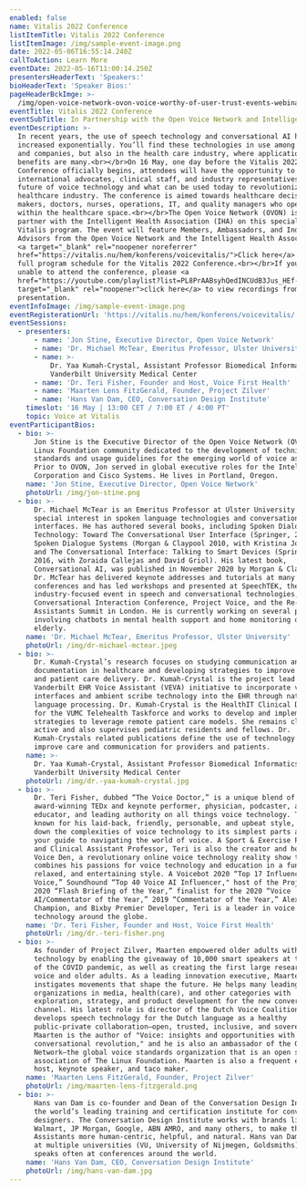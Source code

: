 ```yaml
---
enabled: false
name: Vitalis 2022 Conference
listItemTitle: Vitalis 2022 Conference
listItemImage: /img/sample-event-image.png
date: 2022-05-06T16:55:14.240Z
callToAction: Learn More
eventDate: 2022-05-16T11:00:14.250Z
presentersHeaderText: 'Speakers:'
bioHeaderText: 'Speaker Bios:'
pageHeaderBckImge: >-
  /img/open-voice-network-ovon-voice-worthy-of-user-trust-events-webinar-temporary-header.png
eventTitle: Vitalis 2022 Conference
eventSubTitle: In Partnership with the Open Voice Network and Intelligent Health Association
eventDescription: >-
  In recent years, the use of speech technology and conversational AI has
  increased exponentially. You’ll find these technologies in use among consumer
  and companies, but also in the health care industry, where applications and
  benefits are many.<br></br>On 16 May, one day before the Vitalis 2022
  Conference officially begins, attendees will have the opportunity to hear from
  international advocates, clinical staff, and industry representatives on the
  future of voice technology and what can be used today to revolutionize the
  healthcare industry. The conference is aimed towards healthcare decision
  makers, doctors, nurses, operations, IT, and quality managers who operate
  within the healthcare space.<br></br>The Open Voice Network (OVON) is proud to
  partner with the Intelligent Health Association (IHA) on this special Voice at
  Vitalis program. The event will feature Members, Ambassadors, and Industry
  Advisors from the Open Voice Network and the Intelligent Health Association.
  <a target="_blank" rel="noopener noreferrer"
  href="https://vitalis.nu/hem/konferens/voicevitalis/">Click here</a> for the
  full program schedule for the Vitalis 2022 Conference.<br></br>If you are
  unable to attend the conference, please <a
  href="https://youtube.com/playlist?list=PL8PrAABsyhQedINCUdB3Jus_HEf-TTrHf"
  target="_blank" rel="noopener">click here</a> to view recordings from each
  presentation.
eventInfoImage: /img/sample-event-image.png
eventRegisterationUrl: 'https://vitalis.nu/hem/konferens/voicevitalis/'
eventSessions:
  - presenters:
      - name: 'Jon Stine, Executive Director, Open Voice Network'
      - name: 'Dr. Michael McTear, Emeritus Professor, Ulster University'
      - name: >-
          Dr. Yaa Kumah-Crystal, Assistant Professor Biomedical Informatics,
          Vanderbilt University Medical Center
      - name: 'Dr. Teri Fisher, Founder and Host, Voice First Health'
      - name: 'Maarten Lens FitzGerald, Founder, Project Zilver'
      - name: 'Hans Van Dam, CEO, Conversation Design Institute'
    timeslot: '16 May | 13:00 CET / 7:00 ET / 4:00 PT'
    topic: Voice at Vitalis
eventParticipantBios:
  - bio: >-
      Jon Stine is the Executive Director of the Open Voice Network (OVON), the
      Linux Foundation community dedicated to the development of technical
      standards and usage guidelines for the emerging world of voice assistance.
      Prior to OVON, Jon served in global executive roles for the Intel
      Corporation and Cisco Systems. He lives in Portland, Oregon.
    name: 'Jon Stine, Executive Director, Open Voice Network'
    photoUrl: /img/jon-stine.png
  - bio: >-
      Dr. Michael McTear is an Emeritus Professor at Ulster University with a
      special interest in spoken language technologies and conversational
      interfaces. He has authored several books, including Spoken Dialogue
      Technology: Toward The Conversational User Interface (Springer, 2004),
      Spoken Dialogue Systems (Morgan & Claypool 2010, with Kristina Jokinen),
      and The Conversational Interface: Talking to Smart Devices (Springer,
      2016, with Zoraida Callejas and David Griol). His latest book,
      Conversational AI, was published in November 2020 by Morgan & Claypool.
      Dr. McTear has delivered keynote addresses and tutorials at many academic
      conferences and has led workshops and presented at SpeechTEK, the largest
      industry-focused event in speech and conversational technologies, at the
      Conversational Interaction Conference, Project Voice, and the Re-Work AI
      Assistants Summit in London. He is currently working on several projects
      involving chatbots in mental health support and home monitoring of the
      elderly.
    name: 'Dr. Michael McTear, Emeritus Professor, Ulster University'
    photoUrl: /img/dr-michael-mctear.jpeg
  - bio: >-
      Dr. Kumah-Crystal’s research focuses on studying communication and
      documentation in healthcare and developing strategies to improve workflow
      and patient care delivery. Dr. Kumah-Crystal is the project lead for the
      Vanderbilt EHR Voice Assistant (VEVA) initiative to incorporate voice user
      interfaces and ambient scribe technology into the EHR through natural
      language processing. Dr. Kumah-Crystal is the HealthIT Clinical Director
      for the VUMC Telehealth Taskforce and works to develop and implement
      strategies to leverage remote patient care models. She remains clinically
      active and also supervises pediatric residents and fellows. Dr.
      Kumah-Crystals related publications define the use of technology to
      improve care and communication for providers and patients.
    name: >-
      Dr. Yaa Kumah-Crystal, Assistant Professor Biomedical Informatics,
      Vanderbilt University Medical Center
    photoUrl: /img/dr.-yaa-kumah-crystal.jpg
  - bio: >-
      Dr. Teri Fisher, dubbed “The Voice Doctor,” is a unique blend of
      award-winning TEDx and keynote performer, physician, podcaster, author,
      educator, and leading authority on all things voice technology. Teri,
      known for his laid-back, friendly, personable, and upbeat style, breaks
      down the complexities of voice technology to its simplest parts and is
      your guide to navigating the world of voice. A Sport & Exercise Physician
      and Clinical Assistant Professor, Teri is also the creator and host of The
      Voice Den, a revolutionary online voice technology reality show that
      combines his passions for voice technology and education in a fun,
      relaxed, and entertaining style. A Voicebot 2020 “Top 17 Influencer in
      Voice,” Soundhound “Top 40 Voice AI Influencer," host of the Project Voice
      2020 “Flash Briefing of the Year,” finalist for the 2020 “Voice
      AI/Commentator of the Year,” 2019 “Commentator of the Year,” Alexa
      Champion, and Bixby Premier Developer, Teri is a leader in voice
      technology around the globe.
    name: 'Dr. Teri Fisher, Founder and Host, Voice First Health'
    photoUrl: /img/dr.-teri-fisher.png
  - bio: >-
      As founder of Project Zilver, Maarten empowered older adults with voice
      technology by enabling the giveaway of 10,000 smart speakers at the start
      of the COVID pandemic, as well as creating the first large research into
      voice and older adults. As a leading innovation executive, Maarten
      instigates movements that shape the future. He helps many leading
      organizations in media, health(care), and other categories with
      exploration, strategy, and product development for the new conversational
      channel. His latest role is director of the Dutch Voice Coalition, which
      develops speech technology for the Dutch language as a healthy
      public-private collaboration—open, trusted, inclusive, and sovereign.
      Maarten is the author of "Voice: insights and opportunities with the
      conversational revolution," and he is also an ambassador of the Open Voice
      Network—the global voice standards organization that is an open source
      association of The Linux Foundation. Maarten is also a frequent event
      host, keynote speaker, and taco maker.
    name: 'Maarten Lens FitzGerald, Founder, Project Zilver'
    photoUrl: /img/maarten-lens-fitzgerald.png
  - bio: >-
      Hans van Dam is co-founder and Dean of the Conversation Design Institute,
      the world’s leading training and certification institute for conversation
      designers. The Conversation Design Institute works with brands like
      Walmart, JP Morgan, Google, ABN AMRO, and many others, to make their AI
      Assistants more human-centric, helpful, and natural. Hans van Dam lectures
      at multiple universities (VU, University of Nijmegen, Goldsmiths) and
      speaks often at conferences around the world.
    name: 'Hans Van Dam, CEO, Conversation Design Institute'
    photoUrl: /img/hans-van-dam.jpg
---
```


